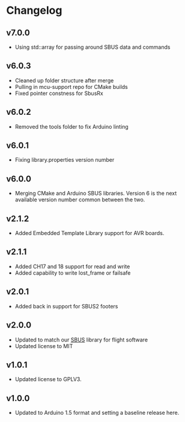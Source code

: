 # Changelog

## v7.0.0
- Using std::array for passing around SBUS data and commands

## v6.0.3
- Cleaned up folder structure after merge
- Pulling in mcu-support repo for CMake builds
- Fixed pointer constness for SbusRx

## v6.0.2
- Removed the tools folder to fix Arduino linting

## v6.0.1
- Fixing library.properties version number

## v6.0.0
- Merging CMake and Arduino SBUS libraries. Version 6 is the next available version number common between the two.

## v2.1.2
- Added Embedded Template Library support for AVR boards.

## v2.1.1
- Added CH17 and 18 support for read and write
- Added capability to write lost_frame or failsafe

## v2.0.1
- Added back in support for SBUS2 footers

## v2.0.0
- Updated to match our [SBUS](https://github.com/bolderflight/sbus) library for flight software
- Updated license to MIT

## v1.0.1
- Updated license to GPLV3.

## v1.0.0
- Updated to Arduino 1.5 format and setting a baseline release here.
